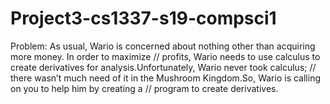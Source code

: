 # Project3-cs1337-s19-compsci1
Problem: As usual, Wario is concerned about nothing other than acquiring more money. In order to maximize 
//             profits, Wario needs to use calculus to create derivatives for analysis.Unfortunately, Wario never took calculus; 
//             there wasn’t much need of it in the Mushroom Kingdom.So, Wario is calling on you to help him by creating a 
//             program to create derivatives.
